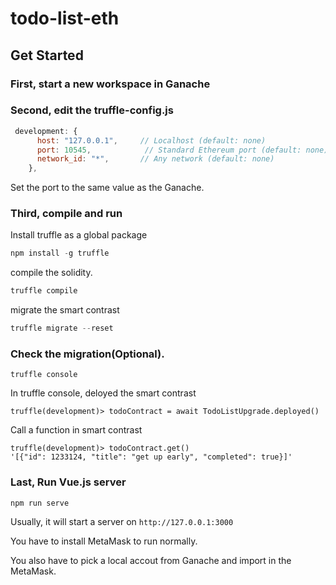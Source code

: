 # todo-list-eth

## Get Started

### First, start a new workspace in Ganache

### Second, edit the truffle-config.js

```js
 development: {
      host: "127.0.0.1",     // Localhost (default: none)
      port: 10545,            // Standard Ethereum port (default: none)
      network_id: "*",       // Any network (default: none)
    },

```
Set the port to the same value as the Ganache.

### Third, compile and run

Install truffle as a global package

```powershell
npm install -g truffle
```

compile the solidity.

```powershell
truffle compile
```

migrate the smart contrast

```powershell
truffle migrate --reset
```

### Check the migration(Optional).

```
truffle console
```

In truffle console, deloyed the smart contrast

```
truffle(development)> todoContract = await TodoListUpgrade.deployed()
```

Call a function in smart contrast

```
truffle(development)> todoContract.get()
'[{"id": 1233124, "title": "get up early", "completed": true}]'
```

### Last, Run Vue.js server

```
npm run serve
```

Usually, it will start a server on `http://127.0.0.1:3000`

You have to install MetaMask to run normally.

You also have to pick a local accout from Ganache and import in the MetaMask.
